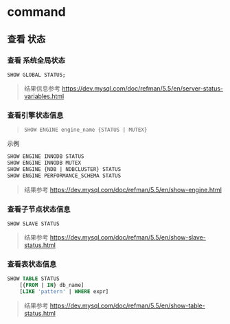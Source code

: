 # command

## 查看 状态

### 查看 系统全局状态 

`SHOW GLOBAL STATUS;`

> 结果信息参考 <https://dev.mysql.com/doc/refman/5.5/en/server-status-variables.html>


### 查看引擎状态信息

> `SHOW ENGINE engine_name {STATUS | MUTEX}`

示例

```sql
SHOW ENGINE INNODB STATUS
SHOW ENGINE INNODB MUTEX
SHOW ENGINE {NDB | NDBCLUSTER} STATUS
SHOW ENGINE PERFORMANCE_SCHEMA STATUS
```

> 结果参考 <https://dev.mysql.com/doc/refman/5.5/en/show-engine.html>


### 查看子节点状态信息

`SHOW SLAVE STATUS`

> 结果参考 <https://dev.mysql.com/doc/refman/5.5/en/show-slave-status.html>

### 查看表状态信息

```sql
SHOW TABLE STATUS
    [{FROM | IN} db_name]
    [LIKE 'pattern' | WHERE expr]
```

> 结果参考 <https://dev.mysql.com/doc/refman/5.5/en/show-table-status.html>